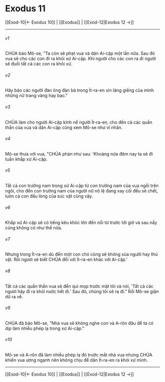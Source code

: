 # Exodus 11

[[Exod-10|← Exodus 10]] | [[Exodus]] | [[Exod-12|Exodus 12 →]]
***



###### v1 
CHÚA bảo Mô-se, "Ta còn sẽ phạt vua và dân Ai-cập một lần nữa. Sau đó vua sẽ cho các con đi ra khỏi xứ Ai-cập. Khi người cho các con ra đi người sẽ đuổi tất cả các con ra khỏi xứ. 

###### v2 
Hãy bảo các người đàn ông đàn bà trong Ít-ra-en xin láng giềng của mình những nữ trang vàng hay bạc." 

###### v3 
CHÚA làm cho người Ai-cập kính nể người Ít-ra-en, cho đến cả các quần thần của vua và dân Ai-cập cũng xem Mô-se như vĩ nhân. 

###### v4 
Mô-se thưa với vua, "CHÚA phán như sau: 'Khoảng nửa đêm nay ta sẽ đi tuần khắp xứ Ai-cập. 

###### v5 
Tất cả con trưởng nam trong xứ Ai-cập từ con trưởng nam của vua ngồi trên ngôi, cho đến con trưởng nam của người nữ nô lệ đang xay cối đều sẽ chết, luôn cả con đầu lòng của súc vật cũng vậy. 

###### v6 
Khắp xứ Ai-cập sẽ có tiếng kêu khóc lớn đến nỗi từ trước tới giờ và sau nầy cũng không có như thế nữa. 

###### v7 
Nhưng trong Ít-ra-en dù đến một con chó cũng sẽ không sủa người hay thú vật. Rồi ngươi sẽ biết CHÚA đối với Ít-ra-en khác với Ai-cập.' 

###### v8 
Tất cả các quần thần vua sẽ đến quì mọp trước mặt tôi và nói, 'Tất cả các ngươi hãy đi ra khỏi nước hết đi.' Sau đó, chúng tôi sẽ ra đi." Rồi Mô-se giận dữ ra về. 

###### v9 
CHÚA đã bảo Mô-se, "Nhà vua sẽ không nghe con và A-rôn đâu để ta có dịp làm nhiều phép lạ trong xứ Ai-cập." 

###### v10 
Mô-se và A-rôn đã làm nhiều phép lạ đó trước mắt nhà vua nhưng CHÚA khiến vua ương ngạnh nên không chịu để dân Ít-ra-en ra khỏi xứ mình.

***
[[Exod-10|← Exodus 10]] | [[Exodus]] | [[Exod-12|Exodus 12 →]]
